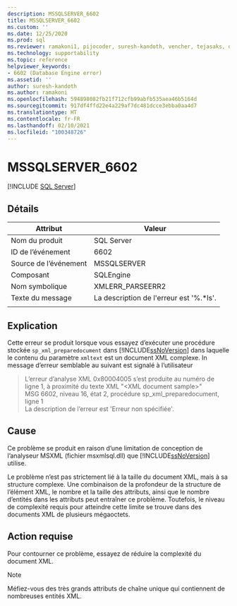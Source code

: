 ```yaml
---
description: MSSQLSERVER_6602
title: MSSQLSERVER_6602
ms.custom: ''
ms.date: 12/25/2020
ms.prod: sql
ms.reviewer: ramakoni1, pijocoder, suresh-kandoth, vencher, tejasaks, docast
ms.technology: supportability
ms.topic: reference
helpviewer_keywords:
- 6602 (Database Engine error)
ms.assetid: ''
author: suresh-kandoth
ms.author: ramakoni
ms.openlocfilehash: 594898082fb21f712cfb99abfb535aea46b5164d
ms.sourcegitcommit: 917df4ffd22e4a229af7dc481dcce3ebba0aa4d7
ms.translationtype: HT
ms.contentlocale: fr-FR
ms.lasthandoff: 02/10/2021
ms.locfileid: "100348726"
---
```

# <a name="mssqlserver_6602"></a>MSSQLSERVER_6602
 [!INCLUDE [SQL Server](../../includes/applies-to-version/sqlserver.md)]

## <a name="details"></a>Détails

|Attribut|Valeur|
|---|---|
|Nom du produit|SQL Server|
|ID de l’événement|6602|
|Source de l’événement|MSSQLSERVER|
|Composant|SQLEngine|
|Nom symbolique|XMLERR_PARSEERR2|
|Texte du message|La description de l'erreur est '%.*ls'.|
||

## <a name="explanation"></a>Explication

Cette erreur se produit lorsque vous essayez d’exécuter une procédure stockée `sp_xml_preparedocument` dans [!INCLUDE[ssNoVersion](../../includes/ssnoversion-md.md)] dans laquelle le contenu du paramètre `xmltext` est un document XML complexe. In message d’erreur semblable au suivant est signalé à l’utilisateur

> L’erreur d’analyse XML 0x80004005 s’est produite au numéro de ligne 1, à proximité du texte XML "\<XML document sample>"  
MSG 6602, niveau 16, état 2, procédure sp_xml_preparedocument, ligne 1  
La description de l’erreur est 'Erreur non spécifiée'.

## <a name="cause"></a>Cause

Ce problème se produit en raison d’une limitation de conception de l’analyseur MSXML (fichier msxmlsql.dll) que [!INCLUDE[ssNoVersion](../../includes/ssnoversion-md.md)] utilise.

Le problème n’est pas strictement lié à la taille du document XML, mais à sa structure complexe. Une combinaison de la profondeur de la structure de l’élément XML, le nombre et la taille des attributs, ainsi que le nombre d’entités dans les attributs peut entraîner ce problème. Toutefois, le niveau de complexité requis pour atteindre cette limite se trouve dans des documents XML de plusieurs mégaoctets.

## <a name="user-action"></a>Action requise

Pour contourner ce problème, essayez de réduire la complexité du document XML.

> [!NOTE]
> Méfiez-vous des très grands attributs de chaîne unique qui contiennent de nombreuses entités XML.
